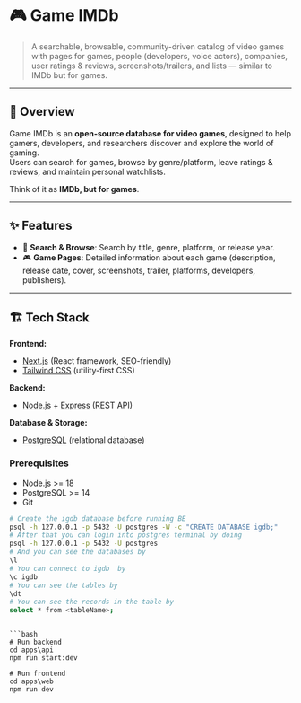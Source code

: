 # 🎮 Game IMDb

> A searchable, browsable, community-driven catalog of video games with pages for games, people (developers, voice actors), companies, user ratings & reviews, screenshots/trailers, and lists — similar to IMDb but for games.

---

## 🚀 Overview
Game IMDb is an **open-source database for video games**, designed to help gamers, developers, and researchers discover and explore the world of gaming.  
Users can search for games, browse by genre/platform, leave ratings & reviews, and maintain personal watchlists.  

Think of it as **IMDb, but for games**.

---

## ✨ Features
- 🔎 **Search & Browse**: Search by title, genre, platform, or release year.  
- 🎮 **Game Pages**: Detailed information about each game (description, release date, cover, screenshots, trailer, platforms, developers, publishers).  

---

## 🏗️ Tech Stack
**Frontend:**  
- [Next.js](https://nextjs.org/) (React framework, SEO-friendly)  
- [Tailwind CSS](https://tailwindcss.com/) (utility-first CSS)  

**Backend:**  
- [Node.js](https://nodejs.org/) + [Express](https://expressjs.com/) (REST API)

**Database & Storage:**  
- [PostgreSQL](https://www.postgresql.org/) (relational database)  

### Prerequisites
- Node.js >= 18
- PostgreSQL >= 14
- Git

```bash
# Create the igdb database before running BE
psql -h 127.0.0.1 -p 5432 -U postgres -W -c "CREATE DATABASE igdb;"
# After that you can login into postgres terminal by doing
psql -h 127.0.0.1 -p 5432 -U postgres
# And you can see the databases by
\l
# You can connect to igdb  by
\c igdb
# You can see the tables by
\dt
# You can see the records in the table by
select * from <tableName>;
```
```

```bash
# Run backend
cd apps\api
npm run start:dev

# Run frontend
cd apps\web
npm run dev
```